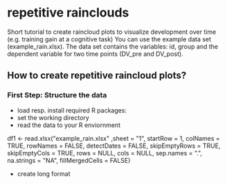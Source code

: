 # repetitive rainclouds


Short tutorial to create raincloud plots to visualize development over time (e.g. training gain at a cognitive task) You can use the example data set (example_rain.xlsx). The data set contains the variables: id, group and the dependent variable for two time points (DV_pre and DV_post). 

## How to create repetitive raincloud plots?

### First Step: Structure the data 
- load resp. install required R packages: 
- set the working directory
- read the data to your R enviornment

df1 <- read.xlsx("example_rain.xlsx"
                 ,sheet = "1", startRow = 1, colNames = TRUE, rowNames = FALSE, detectDates = FALSE,   skipEmptyRows = TRUE,   skipEmptyCols = TRUE,   rows = NULL,   cols = NULL,   sep.names = ".",   na.strings = "NA",   fillMergedCells = FALSE)


- create long format 

